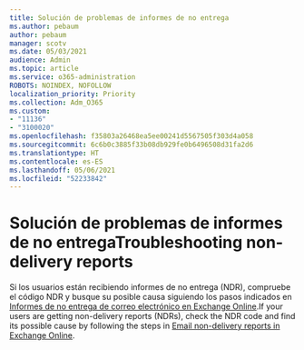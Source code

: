 ```yaml
---
title: Solución de problemas de informes de no entrega
ms.author: pebaum
author: pebaum
manager: scotv
ms.date: 05/03/2021
audience: Admin
ms.topic: article
ms.service: o365-administration
ROBOTS: NOINDEX, NOFOLLOW
localization_priority: Priority
ms.collection: Adm_O365
ms.custom:
- "11136"
- "3100020"
ms.openlocfilehash: f35803a26468ea5ee00241d5567505f303d4a058
ms.sourcegitcommit: 6c6b0c3885f33b08db929fe0b6496508d31fa2d6
ms.translationtype: HT
ms.contentlocale: es-ES
ms.lasthandoff: 05/06/2021
ms.locfileid: "52233842"
---
```

# <a name="troubleshooting-non-delivery-reports"></a><span data-ttu-id="babe7-102">Solución de problemas de informes de no entrega</span><span class="sxs-lookup"><span data-stu-id="babe7-102">Troubleshooting non-delivery reports</span></span>

<span data-ttu-id="babe7-103">Si los usuarios están recibiendo informes de no entrega (NDR), compruebe el código NDR y busque su posible causa siguiendo los pasos indicados en [Informes de no entrega de correo electrónico en Exchange Online](https://docs.microsoft.com/exchange/mail-flow-best-practices/non-delivery-reports-in-exchange-online/non-delivery-reports-in-exchange-online).</span><span class="sxs-lookup"><span data-stu-id="babe7-103">If your users are getting non-delivery reports (NDRs), check the NDR code and find its possible cause by following the steps in [Email non-delivery reports in Exchange Online](https://docs.microsoft.com/exchange/mail-flow-best-practices/non-delivery-reports-in-exchange-online/non-delivery-reports-in-exchange-online).</span></span>